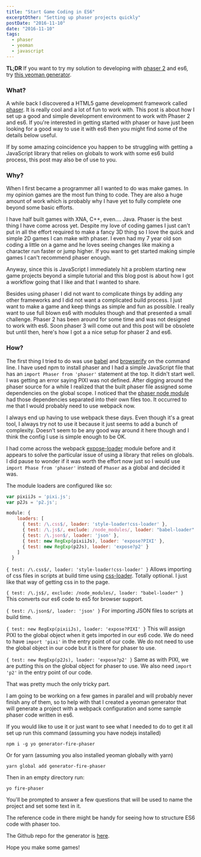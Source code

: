 ```yaml
---
title: "Start Game Coding in ES6"
excerptOther: "Setting up phaser projects quickly"
postDate: "2016-11-10"
date: "2016-11-10"
tags:
  - phaser
  - yeoman
  - javascript
---
```


**TL;DR** If you want to try my solution to developing with [phaser 2](http://phaser.io/) and es6, try [this yeoman generator](https://www.npmjs.com/package/generator-fire-phaser).

### What?

A while back I discovered a HTML5 game development framework called [phaser](http://phaser.io/). It is really cool and a lot of fun to work with. This post is about how I set up a good and simple development environment to work with Phaser 2 and es6. If you're interested in getting started with phaser or have just been looking for a good way to use it with es6 then you might find some of the details below useful.

If by some amazing coincidence you happen to be struggling with getting a JavaScript library that relies on globals to work with some es6 build process, this post may also be of use to you.

### Why?

When I first became a programmer all I wanted to do was make games. In my opinion games are the most fun thing to code. They are also a huge amount of work which is probably why I have yet to fully complete one beyond some basic efforts.

I have half built games with XNA, C++, even.... Java. Phaser is the best thing I have come across yet. Despite my love of coding games I just can't put in all the effort required to make a fancy 3D thing so I love the quick and simple 2D games I can make with phaser. I even had my 7 year old son coding a little on a game and he loves seeing changes like making a character run faster or jump higher. If you want to get started making simple games I can't recommend phaser enough.

Anyway, since this is JavaScript I immediately hit a problem starting new game projects beyond a simple tutorial and this blog post is about how I got a workflow going that I like and that I wanted to share.

Besides using phaser I did not want to complicate things by adding any other frameworks and I did not want a complicated build process. I just want to make a game and keep things as simple and fun as possible. I really want to use full blown es6 with modules though and that presented a small challenge. Phaser 2 has been around for some time and was not designed to work with es6. Soon phaser 3 will come out and this post will be obsolete but until then, here's how I got a a nice setup for phaser 2 and es6.

### How?

The first thing I tried to do was use [babel](https://babeljs.io/) and [browserify](http://browserify.org/) on the command line. I have used npm to install phaser and I had a simple JavaScript file that has an `import Phaser from 'phaser'` statement at the top. It didn't start well. I was getting an error saying PIXI was not defined. After digging around the phaser source for a while I realized that the built phaser file assigned some dependencies on the global scope. I noticed that the [phaser node module](https://www.npmjs.com/package/phaser) had those dependencies separated into their own files too. It occurred to me that I would probably need to use webpack now.

I always end up having to use webpack these days. Even though it's a great tool, I always try not to use it because it just seems to add a bunch of complexity. Doesn't seem to be any good way around it here though and I think the config I use is simple enough to be OK.

I had come across the webpack [expose-loader](https://github.com/webpack/expose-loader) module before and it appears to solve the particular issue of using a library that relies on globals. I did pause to wonder if it was worth the effort now just so I would use `import Phase from 'phaser'` instead of `Phaser` as a global and decided it was.

The module loaders are configured like so:

```JavaScript
var pixiiJs = 'pixi.js';
var p2Js = 'p2.js';

module: {
    loaders: [
      { test: /\.css$/, loader: 'style-loader!css-loader' },
      { test: /\.js$/, exclude: /node_modules/, loader: "babel-loader" },
      { test: /\.json$/, loader: 'json' },
      { test: new RegExp(pixiiJs), loader: 'expose?PIXI' },
      { test: new RegExp(p2Js), loader: 'expose?p2' }
    ]
  }
```

`{ test: /\.css$/, loader: 'style-loader!css-loader' }` Allows importing of css files in scripts at build time using [css-loader](https://github.com/webpack/css-loader). Totally optional. I just like that way of getting css in to the page.

`{ test: /\.js$/, exclude: /node_modules/, loader: "babel-loader" }` This converts our es6 code to es5 for browser support.

`{ test: /\.json$/, loader: 'json' }` For importing JSON files to scripts at build time.

`{ test: new RegExp(pixiiJs), loader: 'expose?PIXI' }` This will assign PIXI to the global object when it gets imported in our es6 code. We do need to have `import 'pixi'` in the entry point of our code. We do not need to use the global object in our code but it is there for phaser to use.

`{ test: new RegExp(p2Js), loader: 'expose?p2' }` Same as with PIXI, we are putting this on the global object for phaser to use. We also need `import 'p2'` in the entry point of our code.

That was pretty much the only tricky part.

I am going to be working on a few games in parallel and will probably never finish any of them, so to help with that I created a yeoman generator that will generate a project with a webpack configuration and some sample phaser code written in es6.

If you would like to use it or just want to see what I needed to do to get it all set up run this command (assuming you have nodejs installed)

```
npm i -g yo generator-fire-phaser
```

Or for yarn (assuming you also installed yeoman globally with yarn)

```
yarn global add generator-fire-phaser
```

Then in an empty directory run:

```
yo fire-phaser
```

You'll be prompted to answer a few questions that will be used to name the project and set some text in it.

The reference code in there might be handy for seeing how to structure ES6 code with phaser too.

The Github repo for the generator is [here](https://github.com/ruarfff/generator-fire-phaser).

Hope you make some games!
